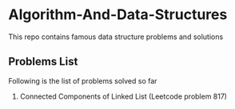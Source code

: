 # Algorithm-And-Data-Structures
This repo contains famous data structure problems and solutions

## Problems List
Following is the list of problems solved so far
1. Connected Components of Linked List (Leetcode problem 817)
